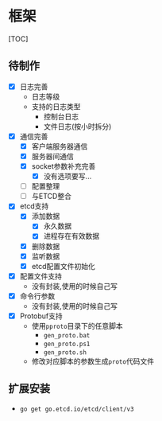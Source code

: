 # 框架

[TOC]

## 待制作

- [x] 日志完善
	- 日志等级
	- 支持的日志类型
		- 控制台日志
		- 文件日志(按小时拆分)
- [x] 通信完善
	- [x] 客户端服务器通信
	- [x] 服务器间通信
	- [x] socket参数补充完善
		- [x] 没有选项要写...
	- [ ] 配置整理
	- [ ] 与ETCD整合
- [x] etcd支持
	- [x] 添加数据
		- [x] 永久数据
		- [x] 进程存在有效数据
	- [x] 删除数据
	- [x] 监听数据
	- [x] etcd配置文件初始化
- [x] 配置文件支持
	- 没有封装,使用的时候自己写
- [x] 命令行参数
	- 没有封装,使用的时候自己写
- [x] Protobuf支持
	- 使用`pproto`目录下的任意脚本
		- `gen_proto.bat`
		- `gen_proto.ps1`
		- `gen_proto.sh`
	- 修改对应脚本的参数生成`proto`代码文件

## 扩展安装

- `go get go.etcd.io/etcd/client/v3`
